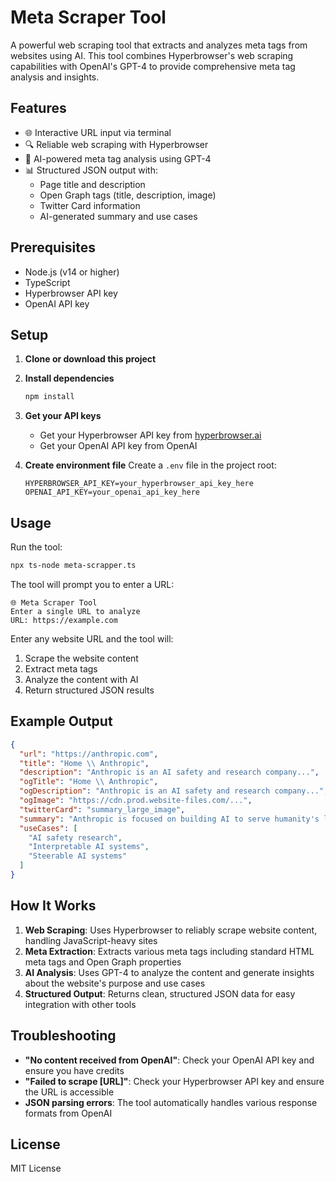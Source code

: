 # Meta Scraper Tool

A powerful web scraping tool that extracts and analyzes meta tags from websites using AI. This tool combines Hyperbrowser's web scraping capabilities with OpenAI's GPT-4 to provide comprehensive meta tag analysis and insights.

## Features

- 🌐 Interactive URL input via terminal
- 🔍 Reliable web scraping with Hyperbrowser
- 🤖 AI-powered meta tag analysis using GPT-4
- 📊 Structured JSON output with:
  - Page title and description
  - Open Graph tags (title, description, image)
  - Twitter Card information
  - AI-generated summary and use cases

## Prerequisites

- Node.js (v14 or higher)
- TypeScript
- Hyperbrowser API key
- OpenAI API key

## Setup

1. **Clone or download this project**

2. **Install dependencies**
   ```bash
   npm install
   ```

3. **Get your API keys**
   - Get your Hyperbrowser API key from [hyperbrowser.ai](https://hyperbrowser.ai)
   - Get your OpenAI API key from OpenAI

4. **Create environment file**
   Create a `.env` file in the project root:
   ```env
   HYPERBROWSER_API_KEY=your_hyperbrowser_api_key_here
   OPENAI_API_KEY=your_openai_api_key_here
   ```

## Usage

Run the tool:
```bash
npx ts-node meta-scrapper.ts
```

The tool will prompt you to enter a URL:
```
🌐 Meta Scraper Tool
Enter a single URL to analyze
URL: https://example.com
```

Enter any website URL and the tool will:
1. Scrape the website content
2. Extract meta tags
3. Analyze the content with AI
4. Return structured JSON results

## Example Output

```json
{
  "url": "https://anthropic.com",
  "title": "Home \\ Anthropic",
  "description": "Anthropic is an AI safety and research company...",
  "ogTitle": "Home \\ Anthropic",
  "ogDescription": "Anthropic is an AI safety and research company...",
  "ogImage": "https://cdn.prod.website-files.com/...",
  "twitterCard": "summary_large_image",
  "summary": "Anthropic is focused on building AI to serve humanity's long-term well-being...",
  "useCases": [
    "AI safety research",
    "Interpretable AI systems",
    "Steerable AI systems"
  ]
}
```

## How It Works

1. **Web Scraping**: Uses Hyperbrowser to reliably scrape website content, handling JavaScript-heavy sites
2. **Meta Extraction**: Extracts various meta tags including standard HTML meta tags and Open Graph properties
3. **AI Analysis**: Uses GPT-4 to analyze the content and generate insights about the website's purpose and use cases
4. **Structured Output**: Returns clean, structured JSON data for easy integration with other tools

## Troubleshooting

- **"No content received from OpenAI"**: Check your OpenAI API key and ensure you have credits
- **"Failed to scrape [URL]"**: Check your Hyperbrowser API key and ensure the URL is accessible
- **JSON parsing errors**: The tool automatically handles various response formats from OpenAI

## License

MIT License
